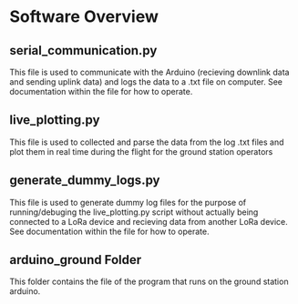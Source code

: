 # Software Overview

## serial_communication.py

This file is used to communicate with the Arduino (recieving downlink data and sending uplink data) and logs the data to a .txt file on computer. See documentation within the file for how to operate.

## live_plotting.py

This file is used to collected and parse the data from the log .txt files and plot them in real time during the flight for the ground station operators

## generate_dummy_logs.py

This file is used to generate dummy log files for the purpose of running/debuging the live_plotting.py script without actually being connected to a LoRa device and recieving data from another LoRa device. See documentation within the file for how to operate.

## arduino_ground Folder

This folder contains the file of the program that runs on the ground station arduino.